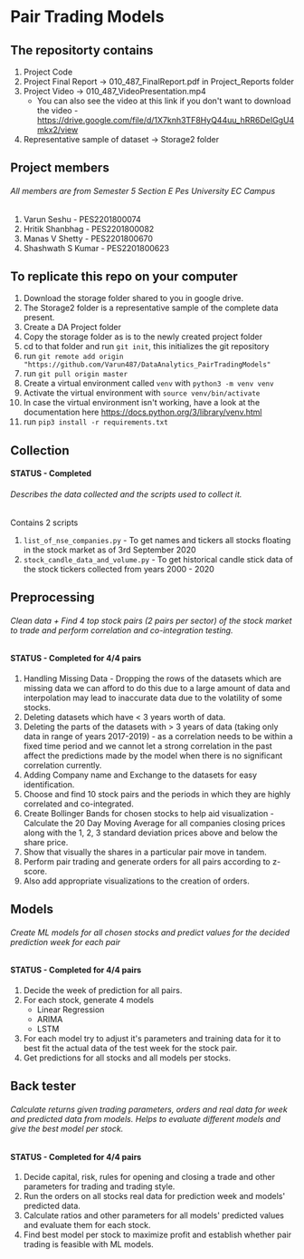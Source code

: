 # Pair Trading Models

## The repositorty contains
1. Project Code
2. Project Final Report -> 010_487_FinalReport.pdf in Project_Reports folder
3. Project Video  -> 010_487_VideoPresentation.mp4
    - You can also see the video at this link if you don't want to download the video - https://drive.google.com/file/d/1X7knh3TF8HyQ44uu_hRR6DeIGgU4mkx2/view
4. Representative sample of dataset -> Storage2 folder

## Project members
###### All members are from Semester 5 Section E Pes University EC Campus
1. Varun Seshu - PES2201800074
2. Hritik Shanbhag - PES2201800082
3. Manas V Shetty - PES2201800670
4. Shashwath S Kumar - PES2201800623

## To replicate this repo on your computer 

1. Download the storage folder shared to you in google drive.
2. The Storage2 folder is a representative sample of the complete data present.
3. Create a DA Project folder
3. Copy the storage folder as is to the newly created project folder
3. cd to that folder and run `git init`, this initializes the git repository
4. run `git remote add origin "https://github.com/Varun487/DataAnalytics_PairTradingModels"`
5. run `git pull origin master`
6. Create a virtual environment called `venv` with `python3 -m venv venv`
7. Activate the virtual environment with `source venv/bin/activate`
8. In case the virtual environment isn't working, have a look at the documentation here https://docs.python.org/3/library/venv.html
9. run `pip3 install -r requirements.txt`

## Collection

#### STATUS - Completed

###### Describes the data collected and the scripts used to collect it.

Contains 2 scripts
1. `list_of_nse_companies.py` - To get names and tickers all stocks floating in the stock market as of 3rd September 2020
2. `stock_candle_data_and_volume.py` - To get historical candle stick data of the stock tickers collected from years 2000 - 2020

## Preprocessing

###### Clean data + Find 4 top stock pairs (2 pairs per sector) of the stock market to trade and perform correlation and co-integration testing.

#### STATUS - Completed for 4/4 pairs

1. Handling Missing Data - Dropping the rows of the datasets which are missing data we can afford to do this due to a large amount of data and interpolation may lead to inaccurate data due to the volatility of some stocks.
2. Deleting datasets which have < 3 years worth of data.
3. Deleting the parts of the datasets with > 3 years of data (taking only data in range of years 2017-2019) - as a correlation needs to be within a fixed time period and we cannot let a strong correlation in the past affect the predictions made by the model when there is no significant correlation currently.
4. Adding Company name and Exchange to the datasets for easy identification.
5. Choose and find 10 stock pairs and the periods in which they are highly correlated and co-integrated.
6. Create Bollinger Bands for chosen stocks to help aid visualization - Calculate the 20 Day Moving Average for all companies closing prices along with the 1, 2, 3 standard deviation prices above and below the share price.
7. Show that visually the shares in a particular pair move in tandem.
8. Perform pair trading and generate orders for all pairs according to z-score.
9. Also add appropriate visualizations to the creation of orders.

## Models

###### Create ML models for all chosen stocks and predict values for the decided prediction week for each pair

#### STATUS - Completed for 4/4 pairs

1. Decide the week of prediction for all pairs.
2. For each stock, generate 4 models
    * Linear Regression
    * ARIMA
    * LSTM
3. For each model try to adjust it's parameters and training data for it to best fit the actual data of the test week for the stock pair.
4. Get predictions for all stocks and all models per stocks.

## Back tester

###### Calculate returns given trading parameters, orders and real data for week and predicted data from models. Helps to evaluate different models and give the best model per stock.

#### STATUS - Completed for 4/4 pairs

1. Decide capital, risk, rules for opening and closing a trade and other parameters for trading and trading style.
2. Run the orders on all stocks real data for prediction week and models' predicted data.
3. Calculate ratios and other parameters for all models' predicted values and evaluate them for each stock.
4. Find best model per stock to maximize profit and establish whether pair trading is feasible with ML models.

